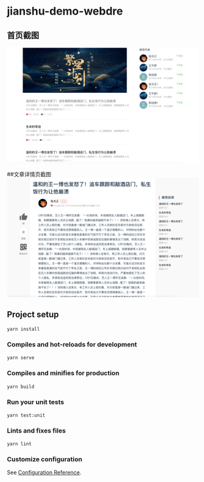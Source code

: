 # jianshu-demo-webdre

## 首页截图
![alt 首页](./j_main.png)

##文章详情页截图
![alt 首页](./j_detail.png)

## Project setup
```
yarn install
```

### Compiles and hot-reloads for development
```
yarn serve
```

### Compiles and minifies for production
```
yarn build
```

### Run your unit tests
```
yarn test:unit
```

### Lints and fixes files
```
yarn lint
```

### Customize configuration
See [Configuration Reference](https://cli.vuejs.org/config/).
